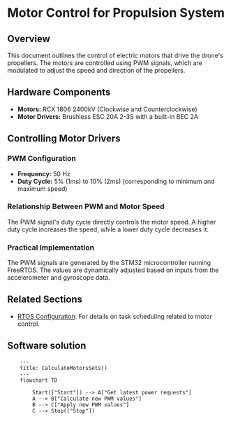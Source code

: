 # Motor Control for Propulsion System

## Overview
This document outlines the control of electric motors that drive the drone's propellers. The motors are controlled using PWM signals, which are modulated to adjust the speed and direction of the propellers.

## Hardware Components
- **Motors:** RCX 1806 2400kV (Clockwise and Counterclockwise)
- **Motor Drivers:** Brushless ESC 20A 2-3S with a built-in BEC 2A

## Controlling Motor Drivers

### PWM Configuration
- **Frequency:** 50 Hz
- **Duty Cycle:** 5% (1ms) to 10% (2ms) (corresponding to minimum and maximum speed)

### Relationship Between PWM and Motor Speed
The PWM signal's duty cycle directly controls the motor speed. A higher duty cycle increases the speed, while a lower duty cycle decreases it.

### Practical Implementation
The PWM signals are generated by the STM32 microcontroller running FreeRTOS. The values are dynamically adjusted based on inputs from the accelerometer and gyroscope data.

## Related Sections
- [RTOS Configuration](rtos.md): For details on task scheduling related to motor control.

## Software solution

```mermaid
    ---
    title: CalculateMotorsSets()
    ---
    flowchart TD

        Start(["Start"]) --> A["Get latest power requests"]
        A --> B["Calculate new PWM values"]
        B --> C["Apply new PWM values"]
        C --> Stop(["Stop"])
```